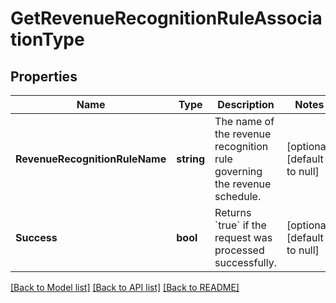 # GetRevenueRecognitionRuleAssociationType

## Properties
Name | Type | Description | Notes
------------ | ------------- | ------------- | -------------
**RevenueRecognitionRuleName** | **string** | The name of the revenue recognition rule governing the revenue schedule.  | [optional] [default to null]
**Success** | **bool** | Returns &#x60;true&#x60; if the request was processed successfully.  | [optional] [default to null]

[[Back to Model list]](../README.md#documentation-for-models) [[Back to API list]](../README.md#documentation-for-api-endpoints) [[Back to README]](../README.md)


